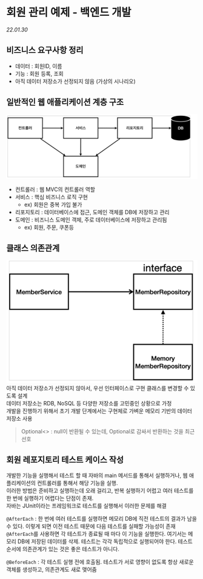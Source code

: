 # 회원 관리 예제 - 백엔드 개발
*22.01.30*

## 비즈니스 요구사항 정리

- 데이터 : 회원ID, 이름
- 기능 : 회원 등록, 조회
- 아직 데이터 저장소가 선정되지 않음 (가상의 시나리오)

## 일반적인 웹 애플리케이션 계층 구조

![img_5.png](img_5.png)
- 컨트롤러 : 웹 MVC의 컨트롤러 역할
- 서비스 : 핵심 비즈니스 로직 구현 
  - ex) 회원은 중복 가입 불가
- 리포지토리 : 데이터베이스에 접근, 도메인 객체를 DB에 저장하고 관리
- 도메인 : 비즈니스 도메인 객체, 주로 데이터베이스에 저장하고 관리됨 
  - ex) 회원, 주문, 쿠폰등

## 클래스 의존관계
![img_6.png](img_6.png)
아직 데이터 저장소가 선정되지 않아서, 우선 인터페이스로 구현 클래스를 변경할 수 있도록 설계  
데이터 저장소는 RDB, NoSQL 등 다양한 저장소를 고민중인 상황으로 가정  
개발을 진행하기 위해서 초기 개발 단계에서는 구현체로 가벼운 메모리 기반의 데이터 저장소 사용  
> Optional<> : null이 반환될 수 있는데, Optional로 감싸서 반환하는 것을 최근 선호

## 회원 레포지토리 테스트 케이스 작성
개발한 기능을 실행해서 테스트 할 때 자바의 main 메서드를 통해서 실행하거나, 웹 애플리케이션의 컨트롤러를 통해서 해당 기능을 실행.  
이러한 방법은 준비하고 실행하는데 오래 걸리고, 반복 실행하기 어렵고 여러 테스트를 한 번에 실행하기 어렵다는 단점이 존재.  
자바는 JUnit이라는 프레임워크로 테스트를 실행해서 이러한 문제를 해결  

`@AfterEach` : 한 번에 여러 테스트를 실행하면 메모리 DB에 직전 테스트의 결과가 남을 수 있다. 이렇게 되면 이전 테스트 때문에 다음 테스트를 실패할 가능성이 존재  
`@AfterEach`를 사용하면 각 테스트가 종료될 때 마다 이 기능을 실행한다. 여기서는 메모리 DB에 저장된 데이터를 삭제. 테스트는 각각 독립적으로 실행되어야 한다. 테스트 순서에 의존관계가 있는 것은 좋은 테스트가 아니다.  

`@BeforeEach` : 각 테스트 실행 전에 호출됨. 테스트가 서로 영향이 없도록 항상 새로운 객체를 생성하고, 의존관계도 새로 맺어줌 





